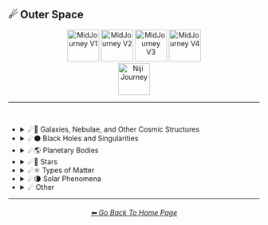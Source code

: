 <h2>☄ Outer Space</h2>

<div align="center">

[<img src="/Images/Repo_Parts/Buttons/Version_Buttons/button_version_V1_inactive.webp?raw=true" alt="MidJourney V1" height="64" />](/Pages/MJ_V1/Style_Pages/Sphere/Outer_Space.md)
[<img src="/Images/Repo_Parts/Buttons/Version_Buttons/button_version_V2_active.webp?raw=true" alt="MidJourney V2" height="64" />](/Pages/MJ_V2/Style_Pages/Sphere/Outer_Space.md)
[<img src="/Images/Repo_Parts/Buttons/Version_Buttons/button_version_V3_inactive.webp?raw=true" alt="MidJourney V3" height="64" />](/Pages/MJ_V3/Style_Pages/Sphere/Outer_Space.md)
[<img src="/Images/Repo_Parts/Buttons/Version_Buttons/button_version_V4_inactive.webp?raw=true" alt="MidJourney V4" height="64" />](/Pages/MJ_V4/Style_Pages/Just_The_Style/Outer_Space.md)
<br>
[<img src="/Images/Repo_Parts/Buttons/Version_Buttons/button_version_niji_inactive_full.webp?raw=true" alt="Niji Journey" height="64" />](/Pages/Niji_Journey/Style_Pages/Outer_Space.md)

</div>

<hr>
<br>


- <details><summary>☄🌌 Galaxies, Nebulae, and Other Cosmic Structures</summary><p><div align="center">

	| Galaxy |
	| :-: |
	| <img src="/Images/MJ_V2/MidJourney_Styles_(sphere)/sphere_Galaxy.png?raw=true" width="256" /> |

	<br>

	| Nebula | Supernova | Hypernova |
	| :-: | :-: | :-: |
	| <img src="/Images/MJ_V2/MidJourney_Styles_(sphere)/sphere_Nebula.png?raw=true" width="256" /> | <img src="/Images/MJ_V2/MidJourney_Styles_(sphere)/sphere_Supernova.png?raw=true" width="256" /> | <img src="/Images/MJ_V2/MidJourney_Styles_(sphere)/Wave_10/sphere_Hypernova.png?raw=true" width="256" /> |
	
	<br>

	| Vela Pulsar | Quasar | Microquasar |
	| :-: | :-: | :-: |
	| <img src="/Images/MJ_V2/MidJourney_Styles_(sphere)/sphere_VelaPulsar.png?raw=true" width="256" /> | <img src="/Images/MJ_V2/MidJourney_Styles_(sphere)/sphere_Quasar.png?raw=true" width="256" /> | <img src="/Images/MJ_V2/MidJourney_Styles_(sphere)/sphere_Microquasar.png?raw=true" width="256" /> |

	<br>
	
	| Asteroid |
	| :-: |
	| <img src="/Images/MJ_V2/MidJourney_Styles_(sphere)/sphere_Asteroid.png?raw=true" width="256" /> |

  </div></p></details>


- <details><summary>☄⚫ Black Holes and Singularities</summary><p><div align="center">

	| Blackhole | Wormhole |
	| :-: | :-: |
	| <img src="/Images/MJ_V2/MidJourney_Styles_(sphere)/sphere_Blackhole.png?raw=true" width="256" /> | <img src="/Images/MJ_V2/MidJourney_Styles_(sphere)/sphere_Wormhole.png?raw=true" width="256" /> |

  </div></p></details>


- <details><summary>☄🌎 Planetary Bodies</summary><p><div align="center">

	| Planet | Planets | Planetary |
	| :-: | :-: | :-: |
	| <img src="/Images/MJ_V2/MidJourney_Styles_(sphere)/Wave_13/sphere_Planet.png?raw=true" width="256" /> | <img src="/Images/MJ_V2/MidJourney_Styles_(sphere)/Wave_13/sphere_Planets.png?raw=true" width="256" /> | <img src="/Images/MJ_V2/MidJourney_Styles_(sphere)/Wave_12/sphere_Planetary.png?raw=true" width="256" /> |
	
	<br>

	| Planet Mercury |
	| :-: |
	| <img src="/Images/MJ_V2/MidJourney_Styles_(sphere)/sphere_PlanetMercury.png?raw=true" width="256" /> |
	
	<br>
	
	| Planet Venus |
	| :-: |
	| <img src="/Images/MJ_V2/MidJourney_Styles_(sphere)/sphere_PlanetVenus.png?raw=true" width="256" /> |
	
	<br>
	
	| Earth | Planet Earth | Global |
	| :-: | :-: | :-: |
	| <img src="/Images/MJ_V2/MidJourney_Styles_(sphere)/sphere_Earth.png?raw=true" width="256" /> | <img src="/Images/MJ_V2/MidJourney_Styles_(sphere)/sphere_PlanetEarth.png?raw=true" width="256" /> | <img src="/Images/MJ_V2/MidJourney_Styles_(sphere)/Wave_13/sphere_Global.png?raw=true" width="256" /> |

	<br>

	| Mars | Planet Mars |
	| :-: | :-: |
	| <img src="/Images/MJ_V2/MidJourney_Styles_(sphere)/sphere_Mars.png?raw=true" width="256" /> | <img src="/Images/MJ_V2/MidJourney_Styles_(sphere)/sphere_PlanetMars.png?raw=true" width="256" /> |
	
	<br>
	
	| Jupiter | Planet Jupiter |
	| :-: | :-: |
	| <img src="/Images/MJ_V2/MidJourney_Styles_(sphere)/sphere_Jupiter.png?raw=true" width="256" /> | <img src="/Images/MJ_V2/MidJourney_Styles_(sphere)/sphere_PlanetJupiter.png?raw=true" width="256" /> |
	
	<br>
	
	| Saturn | Planet Saturn |
	| :-: | :-: |
	| <img src="/Images/MJ_V2/MidJourney_Styles_(sphere)/sphere_Saturn.png?raw=true" width="256" /> | <img src="/Images/MJ_V2/MidJourney_Styles_(sphere)/sphere_PlanetSaturn.png?raw=true" width="256" /> |

	<br>
	
	| Uranus | Planet Uranus |
	| :-: | :-: |
	| <img src="/Images/MJ_V2/MidJourney_Styles_(sphere)/sphere_Uranus.png?raw=true" width="256" /> | <img src="/Images/MJ_V2/MidJourney_Styles_(sphere)/sphere_PlanetUranus.png?raw=true" width="256" /> |
	
	<br>
	
	| Neptune | Planet Neptune |
	| :-: | :-: |
	| <img src="/Images/MJ_V2/MidJourney_Styles_(sphere)/sphere_Neptune.png?raw=true" width="256" /> | <img src="/Images/MJ_V2/MidJourney_Styles_(sphere)/sphere_PlanetNeptune.png?raw=true" width="256" /> |
	
	<br>
	
	| Pluto | Planet Pluto |
	| :-: | :-: |
	| <img src="/Images/MJ_V2/MidJourney_Styles_(sphere)/sphere_Pluto.png?raw=true" width="256" /> | <img src="/Images/MJ_V2/MidJourney_Styles_(sphere)/sphere_PlanetPluto.png?raw=true" width="256" /> |
	
  </div></p></details>


- <details><summary>☄🌟 Stars</summary><p><div align="center">

	| Sun |
	| :-: |
	| <img src="/Images/MJ_V2/MidJourney_Styles_(sphere)/sphere_Sun.png?raw=true" width="256" /> |
	
	<br>

	| Starry | Stellar Corona |
	| :-: | :-: |
	| <img src="/Images/MJ_V2/MidJourney_Styles_(sphere)/Wave_9/sphere_Starry.png?raw=true" width="256" /> | <img src="/Images/MJ_V2/MidJourney_Styles_(sphere)/Wave_10/sphere_Stellar_Corona.png?raw=true" width="256" /> |

	<br>

	| Neutron Star | Magnetar |
	| :-: | :-: |
	| <img src="/Images/MJ_V2/MidJourney_Styles_(sphere)/sphere_NeutronStar.png?raw=true" width="256" /> | <img src="/Images/MJ_V2/MidJourney_Styles_(sphere)/sphere_Magnetar.png?raw=true" width="256" /> |
	
	<br>
	
	| Constellation |
	| :-: |
	| <img src="/Images/MJ_V2/MidJourney_Styles_(sphere)/Wave_14/sphere_Constellation.png?raw=true" width="256" /> |

  </div></p></details>


- <details><summary>☄⚛ Types of Matter</summary><p><div align="center">

	| Antimatter | Dark Matter |
	| :-: | :-: |
	| <img src="/Images/MJ_V2/MidJourney_Styles_(sphere)/Wave_10/sphere_Antimatter.png?raw=true" width="256" /> | <img src="/Images/MJ_V2/MidJourney_Styles_(sphere)/Wave_11/sphere_Dark_Matter.png?raw=true" width="256" /> |

  </div></p></details>


- <details><summary>☄🌘 Solar Phenomena</summary><p><div align="center">

	| Solar Eclipse | Eclipse |
	| :-: | :-: |
	| <img src="/Images/MJ_V2/MidJourney_Styles_(sphere)/Wave_10/sphere_Solar_Eclipse.png?raw=true" width="256" /> | <img src="/Images/MJ_V2/MidJourney_Styles_(sphere)/Wave_10/sphere_Eclipse.png?raw=true" width="256" /> |

  </div></p></details>


- <details><summary>☄ Other</summary><p><div align="center">

	| Spacecore | Cosmic | Celestial |
	| :-: | :-: | :-: |
	| <img src="/Images/MJ_V2/MidJourney_Styles_(sphere)/sphere_Spacecore.png?raw=true" width="256" /> | <img src="/Images/MJ_V2/MidJourney_Styles_(sphere)/sphere_Cosmic.png?raw=true" width="256" /> | <img src="/Images/MJ_V2/MidJourney_Styles_(sphere)/Wave_9/sphere_Celestial.png?raw=true" width="256" /> |
	
	<br>

	| Stellar | Interstellar | Interstellar Space |
	| :-: | :-: | :-: |
	| <img src="/Images/MJ_V2/MidJourney_Styles_(sphere)/sphere_Stellar.png?raw=true" width="256" /> | <img src="/Images/MJ_V2/MidJourney_Styles_(sphere)/Wave_9/sphere_Interstellar.png?raw=true" width="256" /> | <img src="/Images/MJ_V2/MidJourney_Styles_(sphere)/Wave_9/sphere_Interstellar_Space.png?raw=true" width="256" /> |

	<br>

	| Galactic | Lunar |
	| :-: | :-: |
	| <img src="/Images/MJ_V2/MidJourney_Styles_(sphere)/Wave_11/sphere_Galactic.png?raw=true" width="256" /> | <img src="/Images/MJ_V2/MidJourney_Styles_(sphere)/Wave_12/sphere_Lunar.png?raw=true" width="256" /> |

	<br>
	
	| Outer Space | Universe |
	| :-: | :-: |
	| <img src="/Images/MJ_V2/MidJourney_Styles_(sphere)/sphere_OuterSpace.png?raw=true" width="256" /> | <img src="/Images/MJ_V2/MidJourney_Styles_(sphere)/sphere_Universe.png?raw=true" width="256" /> |

	<br>
	
	| Orbital | NASA |
	| :-: | :-: |
	| <img src="/Images/MJ_V2/MidJourney_Styles_(sphere)/Wave_11/sphere_Orbital.png?raw=true" width="256" /> | <img src="/Images/MJ_V2/MidJourney_Styles_(sphere)/Wave_11/sphere_NASA.png?raw=true" width="256" /> |

  </div></p></details>


<hr><!--------------->
<div align="center">
<h6><a href="https://github.com/willwulfken/MidJourney-Styles-and-Keywords-Reference/blob/main/README.md">⬅ Go Back To Home Page</a></h6>
</div>